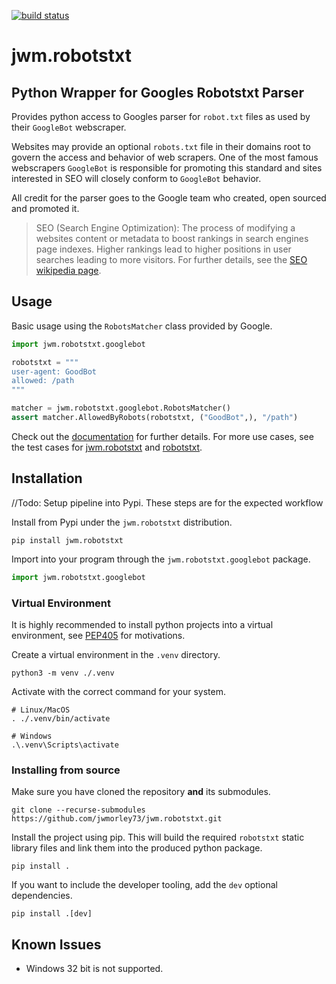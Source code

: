 [![build status](https://github.com/jwmorley/jwm.robotstxt/actions/workflows/release.yaml/badge.svg)](https://github.com/jwmorley/jwm.robotstxt/actions/workflows/release.yaml)

# jwm.robotstxt

## Python Wrapper for Googles Robotstxt Parser

Provides python access to Googles parser for `robot.txt` files as used by their `GoogleBot` webscraper. 

Websites may provide an optional `robots.txt` file in their domains root to govern the access and behavior of web scrapers. One of the most famous webscrapers `GoogleBot` is responsible for promoting this standard and sites interested in SEO will closely conform to `GoogleBot` behavior.

All credit for the parser goes to the Google team who created,  open sourced and promoted it.

> SEO (Search Engine Optimization): The process of modifying a websites content or metadata to boost rankings in search engines page indexes. Higher rankings lead to higher positions in user searches leading to more visitors. For further details, see the [SEO wikipedia page](https://en.wikipedia.org/wiki/Search_engine_optimization).

## Usage

Basic usage using the `RobotsMatcher` class provided by Google.
```python
import jwm.robotstxt.googlebot

robotstxt = """
user-agent: GoodBot
allowed: /path
"""

matcher = jwm.robotstxt.googlebot.RobotsMatcher()
assert matcher.AllowedByRobots(robotstxt, ("GoodBot",), "/path")
```

Check out the [documentation](https://jwmorley73.github.io/jwm.robotstxt/) for further details. For more use cases, see the test cases for [jwm.robotstxt](/tests/jwm/robotstxt/test_googlebot.py) and [robotstxt](https://github.com/google/robotstxt/blob/a732377373e8bbee9f720b52020e2a8d5dd19cf8/robots_test.cc).

## Installation

//Todo: Setup pipeline into Pypi. These steps are for the expected workflow

Install from Pypi under the `jwm.robotstxt` distribution.

```shell
pip install jwm.robotstxt
```

Import into your program through the `jwm.robotstxt.googlebot` package.

```python
import jwm.robotstxt.googlebot
```

### Virtual Environment

It is highly recommended to install python projects into a virtual environment, see [PEP405](https://peps.python.org/pep-0405/) for motivations.

Create a virtual environment in the `.venv` directory.

```shell
python3 -m venv ./.venv
```

Activate with the correct command for your system.
```shell
# Linux/MacOS
. ./.venv/bin/activate
```

```shell
# Windows
.\.venv\Scripts\activate
```

### Installing from source

Make sure you have cloned the repository **and** its submodules.

```shell
git clone --recurse-submodules https://github.com/jwmorley73/jwm.robotstxt.git
```

Install the project using pip. This will build the required `robotstxt` static library files and link them into the produced python package. 

```shell
pip install .
```

If you want to include the developer tooling, add the `dev` optional dependencies.

```shell
pip install .[dev]
```

## Known Issues

 - Windows 32 bit is not supported.
